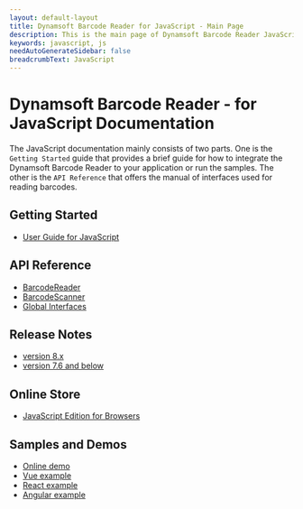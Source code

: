 ```yaml
---
layout: default-layout
title: Dynamsoft Barcode Reader for JavaScript - Main Page
description: This is the main page of Dynamsoft Barcode Reader JavaScript SDK.
keywords: javascript, js
needAutoGenerateSidebar: false
breadcrumbText: JavaScript
---
```


# Dynamsoft Barcode Reader - for JavaScript Documentation

The JavaScript documentation mainly consists of two parts. One is the `Getting Started` guide that provides a brief guide for how to integrate the Dynamsoft Barcode Reader to your application or run the samples. The other is the `API Reference` that offers the manual of interfaces used for reading barcodes.

## Getting Started

- [User Guide for JavaScript](user-guide/)

## API Reference

- [BarcodeReader](api-reference/#barcodereader)
- [BarcodeScanner](api-reference/#barcodescanner)
- [Global Interfaces](api-reference/#global-interfaces)

## Release Notes

- [version 8.x](release-notes/js-8.md)
- [version 7.6 and below](release-notes/js-7.md)

## Online Store
- <a href="https://www.dynamsoft.com/store/dynamsoft-barcode-reader/#JavaScript" target="_blank">JavaScript Edition for Browsers</a>

## Samples and Demos

- [Online demo](https://demo.dynamsoft.com/barcode-reader-js/)
- [Vue example](https://github.com/Dynamsoft/javascript-barcode/tree/master/example/web/vue)    
- [React example](https://github.com/Dynamsoft/javascript-barcode/tree/master/example/web/react)     
- [Angular example](https://github.com/Dynamsoft/javascript-barcode/tree/master/example/web/angular)  
